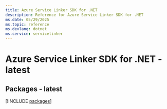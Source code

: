 ```yaml
---
title: Azure Service Linker SDK for .NET
description: Reference for Azure Service Linker SDK for .NET
ms.date: 05/29/2025
ms.topic: reference
ms.devlang: dotnet
ms.service: servicelinker
---
```

# Azure Service Linker SDK for .NET - latest
## Packages - latest
[!INCLUDE [packages](service-linker-index.md)]